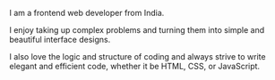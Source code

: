 I am a frontend web developer from India.

I enjoy taking up complex problems and turning them into simple and beautiful interface designs.

I also love the logic and structure of coding and always strive to write elegant and efficient code, whether it be HTML, CSS, or JavaScript.
